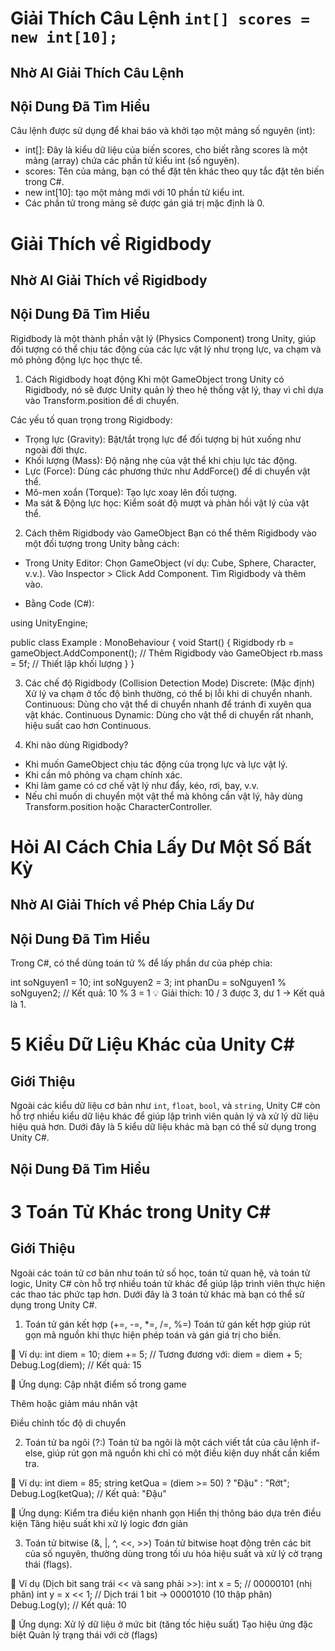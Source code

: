 # Giải Thích Câu Lệnh `int[] scores = new int[10];`

## Nhờ AI Giải Thích Câu Lệnh

## Nội Dung Đã Tìm Hiểu
Câu lệnh được sử dụng để khai báo và khởi tạo một mảng số nguyên (int):
- int[]: Đây là kiểu dữ liệu của biến scores, cho biết rằng scores là một mảng (array) chứa các phần tử kiểu int (số nguyên).
- scores: Tên của mảng, bạn có thể đặt tên khác theo quy tắc đặt tên biến trong C#.
- new int[10]: tạo một mảng mới với 10 phần tử kiểu int.
- Các phần tử trong mảng sẽ được gán giá trị mặc định là 0.
# Giải Thích về Rigidbody

## Nhờ AI Giải Thích về Rigidbody

## Nội Dung Đã Tìm Hiểu
Rigidbody là một thành phần vật lý (Physics Component) trong Unity, giúp đối tượng có thể chịu tác động của các lực vật lý như trọng lực, va chạm và mô phỏng động lực học thực tế.

1. Cách Rigidbody hoạt động
Khi một GameObject trong Unity có Rigidbody, nó sẽ được Unity quản lý theo hệ thống vật lý, thay vì chỉ dựa vào Transform.position để di chuyển.

Các yếu tố quan trọng trong Rigidbody:
- Trọng lực (Gravity): Bật/tắt trọng lực để đối tượng bị hút xuống như ngoài đời thực.
- Khối lượng (Mass): Độ nặng nhẹ của vật thể khi chịu lực tác động.
- Lực (Force): Dùng các phương thức như AddForce() để di chuyển vật thể.
- Mô-men xoắn (Torque): Tạo lực xoay lên đối tượng.
- Ma sát & Động lực học: Kiểm soát độ mượt và phản hồi vật lý của vật thể.

2. Cách thêm Rigidbody vào GameObject
Bạn có thể thêm Rigidbody vào một đối tượng trong Unity bằng cách:
- Trong Unity Editor:
Chọn GameObject (ví dụ: Cube, Sphere, Character, v.v.).
Vào Inspector > Click Add Component.
Tìm Rigidbody và thêm vào.

- Bằng Code (C#):

using UnityEngine;

public class Example : MonoBehaviour
{
    void Start()
    {
        Rigidbody rb = gameObject.AddComponent<Rigidbody>(); // Thêm Rigidbody vào GameObject
        rb.mass = 5f; // Thiết lập khối lượng
    }
}

3. Các chế độ Rigidbody (Collision Detection Mode)
Discrete: (Mặc định)	Xử lý va chạm ở tốc độ bình thường, có thể bị lỗi khi di chuyển nhanh.
Continuous:	Dùng cho vật thể di chuyển nhanh để tránh đi xuyên qua vật khác.
Continuous Dynamic:	Dùng cho vật thể di chuyển rất nhanh, hiệu suất cao hơn Continuous.

4. Khi nào dùng Rigidbody?
- Khi muốn GameObject chịu tác động của trọng lực và lực vật lý.
- Khi cần mô phỏng va chạm chính xác.
- Khi làm game có cơ chế vật lý như đẩy, kéo, rơi, bay, v.v.
- Nếu chỉ muốn di chuyển một vật thể mà không cần vật lý, hãy dùng Transform.position hoặc CharacterController.

# Hỏi AI Cách Chia Lấy Dư Một Số Bất Kỳ

## Nhờ AI Giải Thích về Phép Chia Lấy Dư

## Nội Dung Đã Tìm Hiểu
Trong C#, có thể dùng toán tử % để lấy phần dư của phép chia:

int soNguyen1 = 10;
int soNguyen2 = 3;
int phanDu = soNguyen1 % soNguyen2; // Kết quả: 10 % 3 = 1
💡 Giải thích: 10 / 3 được 3, dư 1 → Kết quả là 1.

# 5 Kiểu Dữ Liệu Khác của Unity C#

## Giới Thiệu

Ngoài các kiểu dữ liệu cơ bản như `int`, `float`, `bool`, và `string`, Unity C# còn hỗ trợ nhiều kiểu dữ liệu khác để giúp lập trình viên quản lý và xử lý dữ liệu hiệu quả hơn. Dưới đây là 5 kiểu dữ liệu khác mà bạn có thể sử dụng trong Unity C#.

## Nội Dung Đã Tìm Hiểu

# 3 Toán Tử Khác trong Unity C#

## Giới Thiệu

Ngoài các toán tử cơ bản như toán tử số học, toán tử quan hệ, và toán tử logic, Unity C# còn hỗ trợ nhiều toán tử khác để giúp lập trình viên thực hiện các thao tác phức tạp hơn. Dưới đây là 3 toán tử khác mà bạn có thể sử dụng trong Unity C#.

1. Toán tử gán kết hợp (+=, -=, *=, /=, %=)
Toán tử gán kết hợp giúp rút gọn mã nguồn khi thực hiện phép toán và gán giá trị cho biến.

📌 Ví dụ:
int diem = 10;
diem += 5; // Tương đương với: diem = diem + 5;
Debug.Log(diem); // Kết quả: 15

🔹 Ứng dụng:
Cập nhật điểm số trong game

Thêm hoặc giảm máu nhân vật

Điều chỉnh tốc độ di chuyển

2. Toán tử ba ngôi (?:)
Toán tử ba ngôi là một cách viết tắt của câu lệnh if-else, giúp rút gọn mã nguồn khi chỉ có một điều kiện duy nhất cần kiểm tra.

📌 Ví dụ:
int diem = 85;
string ketQua = (diem >= 50) ? "Đậu" : "Rớt"; 
Debug.Log(ketQua); // Kết quả: "Đậu"

🔹 Ứng dụng:
Kiểm tra điều kiện nhanh gọn
Hiển thị thông báo dựa trên điều kiện
Tăng hiệu suất khi xử lý logic đơn giản

3. Toán tử bitwise (&, |, ^, <<, >>)
Toán tử bitwise hoạt động trên các bit của số nguyên, thường dùng trong tối ưu hóa hiệu suất và xử lý cờ trạng thái (flags).

📌 Ví dụ (Dịch bit sang trái << và sang phải >>):
int x = 5;      // 00000101 (nhị phân)
int y = x << 1; // Dịch trái 1 bit → 00001010 (10 thập phân)
Debug.Log(y);   // Kết quả: 10

🔹 Ứng dụng:
Xử lý dữ liệu ở mức bit (tăng tốc hiệu suất)
Tạo hiệu ứng đặc biệt
Quản lý trạng thái với cờ (flags)
